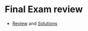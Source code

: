 Final Exam review
===

+ [Review](FinalExamReview.md) and [Solutions](FinalExamReviewWithSolutions.md)
